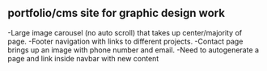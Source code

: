 ## portfolio/cms site for graphic design work
  -Large image carousel (no auto scroll) that takes up center/majority of page.
  -Footer navigation with links to different projects.
  -Contact page brings up an image with phone number and email.
  -Need to autogenerate a page and link inside navbar with new content
